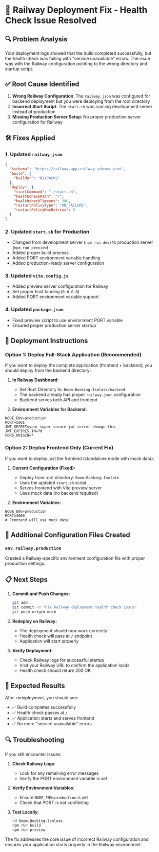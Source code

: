 # 🚀 Railway Deployment Fix - Health Check Issue Resolved

## 🔍 Problem Analysis

Your deployment logs showed that the build completed successfully, but the health check was failing with "service unavailable" errors. The issue was with the Railway configuration pointing to the wrong directory and startup script.

## ✅ Root Cause Identified

1. **Wrong Railway Configuration**: The `railway.json` was configured for backend deployment but you were deploying from the root directory
2. **Incorrect Start Script**: The `start.sh` was running development server instead of production
3. **Missing Production Server Setup**: No proper production server configuration for Railway

## 🛠️ Fixes Applied

### 1. Updated `railway.json`
```json
{
  "$schema": "https://railway.app/railway.schema.json",
  "build": {
    "builder": "NIXPACKS"
  },
  "deploy": {
    "startCommand": "./start.sh",
    "healthcheckPath": "/",
    "healthcheckTimeout": 300,
    "restartPolicyType": "ON_FAILURE",
    "restartPolicyMaxRetries": 5
  }
}
```

### 2. Updated `start.sh` for Production
- Changed from development server (`npm run dev`) to production server (`npm run preview`)
- Added proper build process
- Added PORT environment variable handling
- Added production-ready server configuration

### 3. Updated `vite.config.js`
- Added preview server configuration for Railway
- Set proper host binding (`0.0.0.0`)
- Added PORT environment variable support

### 4. Updated `package.json`
- Fixed preview script to use environment PORT variable
- Ensured proper production server startup

## 🚀 Deployment Instructions

### Option 1: Deploy Full-Stack Application (Recommended)

If you want to deploy the complete application (frontend + backend), you should deploy from the backend directory:

1. **In Railway Dashboard:**
   - Set Root Directory to: `Boom-Booking-Isolate/backend`
   - The backend already has proper `railway.json` configuration
   - Backend serves both API and frontend

2. **Environment Variables for Backend:**
```env
NODE_ENV=production
PORT=5001
JWT_SECRET=your-super-secure-jwt-secret-change-this
JWT_EXPIRES_IN=7d
CORS_ORIGIN=*
```

### Option 2: Deploy Frontend Only (Current Fix)

If you want to deploy just the frontend (standalone mode with mock data):

1. **Current Configuration (Fixed):**
   - Deploy from root directory: `Boom-Booking-Isolate`
   - Uses the updated `start.sh` script
   - Serves frontend with Vite preview server
   - Uses mock data (no backend required)

2. **Environment Variables:**
```env
NODE_ENV=production
PORT=3000
# Frontend will use mock data
```

## 🔧 Additional Configuration Files Created

### `env.railway.production`
Created a Railway-specific environment configuration file with proper production settings.

## 📋 Next Steps

1. **Commit and Push Changes:**
   ```bash
   git add .
   git commit -m "Fix Railway deployment health check issue"
   git push origin main
   ```

2. **Redeploy on Railway:**
   - The deployment should now work correctly
   - Health check will pass at `/` endpoint
   - Application will start properly

3. **Verify Deployment:**
   - Check Railway logs for successful startup
   - Visit your Railway URL to confirm the application loads
   - Health check should return 200 OK

## 🎯 Expected Results

After redeployment, you should see:
- ✅ Build completes successfully
- ✅ Health check passes at `/`
- ✅ Application starts and serves frontend
- ✅ No more "service unavailable" errors

## 🔍 Troubleshooting

If you still encounter issues:

1. **Check Railway Logs:**
   - Look for any remaining error messages
   - Verify the PORT environment variable is set

2. **Verify Environment Variables:**
   - Ensure `NODE_ENV=production` is set
   - Check that PORT is not conflicting

3. **Test Locally:**
   ```bash
   cd Boom-Booking-Isolate
   npm run build
   npm run preview
   ```

The fix addresses the core issue of incorrect Railway configuration and ensures your application starts properly in the Railway environment.
